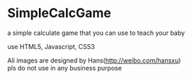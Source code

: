 SimpleCalcGame
==============

a simple calculate game that you can use to teach your baby

use HTML5, Javascript, CSS3


Ali images are designed by Hans(http://weibo.com/hansxu)      
pls do not use in any business purpose
